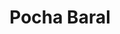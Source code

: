 ---
title: "Pocha Baral"
title_bn: "পচা বড়াল"
description: "This river ousted from Haroa of Bonpara, Baraigram Upazilla, Nator that falls into Baral at Haolia Village."
---